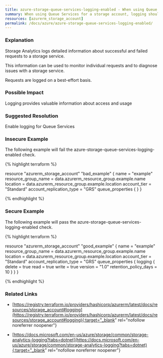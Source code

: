 ```yaml
---
title: azure-storage-queue-services-logging-enabled - When using Queue Services for a storage account, logging should be enabled.
summary: When using Queue Services for a storage account, logging should be enabled. 
resources: [azurerm_storage_account] 
permalink: /docs/azure/azure-storage-queue-services-logging-enabled/
---
```

### Explanation


Storage Analytics logs detailed information about successful and failed requests to a storage service. 

This information can be used to monitor individual requests and to diagnose issues with a storage service. 

Requests are logged on a best-effort basis.


### Possible Impact
Logging provides valuable information about access and usage

### Suggested Resolution
Enable logging for Queue Services


### Insecure Example

The following example will fail the azure-storage-queue-services-logging-enabled check.

{% highlight terraform %}

resource "azurerm_storage_account" "bad_example" {
    name                     = "example"
    resource_group_name      = data.azurerm_resource_group.example.name
    location                 = data.azurerm_resource_group.example.location
    account_tier             = "Standard"
    account_replication_type = "GRS"
    queue_properties  {
  }
}

{% endhighlight %}



### Secure Example

The following example will pass the azure-storage-queue-services-logging-enabled check.

{% highlight terraform %}

resource "azurerm_storage_account" "good_example" {
    name                     = "example"
    resource_group_name      = data.azurerm_resource_group.example.name
    location                 = data.azurerm_resource_group.example.location
    account_tier             = "Standard"
    account_replication_type = "GRS"
    queue_properties  {
    logging {
        delete                = true
        read                  = true
        write                 = true
        version               = "1.0"
        retention_policy_days = 10
    }
  }
}

{% endhighlight %}



### Related Links


- [https://registry.terraform.io/providers/hashicorp/azurerm/latest/docs/resources/storage_account#logging](https://registry.terraform.io/providers/hashicorp/azurerm/latest/docs/resources/storage_account#logging){:target="_blank" rel="nofollow noreferrer noopener"}

- [https://docs.microsoft.com/en-us/azure/storage/common/storage-analytics-logging?tabs=dotnet](https://docs.microsoft.com/en-us/azure/storage/common/storage-analytics-logging?tabs=dotnet){:target="_blank" rel="nofollow noreferrer noopener"}


